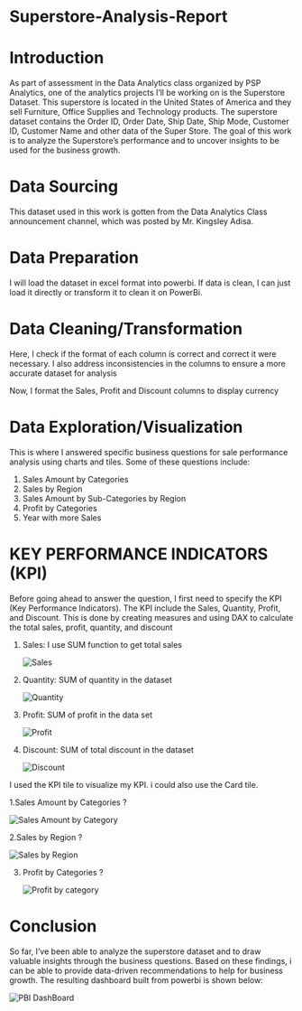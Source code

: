 # Superstore-Analysis-Report
# Introduction
As part of assessment in the Data Analytics class organized by PSP Analytics, one of the analytics projects I’ll be working on is the Superstore Dataset. This superstore is located in the United States of America and they sell Furniture, Office Supplies and Technology products. The superstore dataset contains the Order ID,	Order Date,	Ship Date,	Ship Mode,	Customer ID,	Customer Name and other data of the Super Store. The goal of this work is to analyze the Superstore’s performance and to uncover insights to be used for the business growth.

 # Data Sourcing
This dataset used in this work is gotten from the Data Analytics Class announcement channel, which was posted by Mr. Kingsley Adisa.

# Data Preparation
I will load the dataset in excel format into powerbi. If data is clean, I can just load it directly or transform it to clean it on PowerBi.

# Data Cleaning/Transformation
Here, I check if the format of each column is correct and correct it were necessary. I also address inconsistencies in the columns to ensure a more accurate dataset for analysis

Now, I format the Sales, Profit and Discount columns to display currency

# Data Exploration/Visualization
This is where I answered specific business questions for sale performance analysis using charts and tiles. Some of these questions include:

1. Sales Amount by Categories
2. Sales by Region
3. Sales Amount by Sub-Categories by Region
4. Profit by Categories
5. Year with more Sales

# KEY PERFORMANCE INDICATORS (KPI)
Before going ahead to answer the question, I first need to specify the KPI (Key Performance Indicators). The KPI include the Sales, Quantity, Profit, and Discount. This is done by creating measures and using DAX to calculate the total sales, profit, quantity, and discount

1. Sales: I use SUM function to get total sales

   ![Sales ](https://github.com/user-attachments/assets/56a94de6-9c93-42c1-a378-171752a8b945)


2. Quantity: SUM of quantity in the dataset

    ![Quantity](https://github.com/user-attachments/assets/995b724b-cd26-46f7-a236-c0d16e822d54)


3. Profit: SUM of profit in the data set

   ![Profit](https://github.com/user-attachments/assets/7de88e5d-97bb-49fe-907d-2f2146a3cadf)



4. Discount: SUM of total discount in the dataset

   ![Discount](https://github.com/user-attachments/assets/f7533f21-be79-4bc4-b248-35e8973197d2)

I used the KPI tile to visualize my KPI. i could also use the Card tile.

1.Sales Amount by Categories ?

   ![Sales Amount by Category](https://github.com/user-attachments/assets/8ad91ab2-a675-40aa-bd68-ab0f206d521a)


2.Sales by Region ?

   ![Sales by Region ](https://github.com/user-attachments/assets/89ee09dd-5fea-4e80-bc10-690d60b4542f)


3. Profit by Categories ?

    ![Profit by category](https://github.com/user-attachments/assets/544915ee-dac6-4e38-8630-65b8b7536985)


# Conclusion
So far, I’ve been able to analyze the superstore dataset and to draw valuable insights through the business questions. Based on these findings, i can be able to provide data-driven recommendations to help for business growth. The resulting dashboard built from powerbi is shown below:

  ![PBI DashBoard](https://github.com/user-attachments/assets/fe8c6006-b47c-41b3-a9db-107e2097381f)
